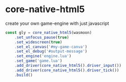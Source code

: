 # core-native-html5
create your own game-engine with just javascript

```js
const gly = core_native_html5(wasmoon)
    .set_unfocus_pause(true)
    .set_widescreen(true)
    .set_el_canvas('#my-game-canva')
    .set_el_debug('#output-message')
    .set_engine('engine.lua')
    .set_game('game.lua')
    .add_driver(core_native_html5().driver_input())
    .add_driver(core_native_html5().driver_tick())
    .build()
```
